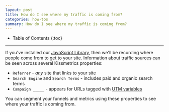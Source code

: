```yaml
---
layout: post
title: How do I see where my traffic is coming from?
categories: how-tos
summary: How do I see where my traffic is coming from?
---
```

* Table of Contents
{:toc}
* * *

If you've installed our [JavaScript Library][js], then we'll be recording where people come from to get to your site. Information about traffic sources can be seen across several Kissmetrics properties:

* `Referrer` - *any* site that links to your site
* `Search Engine` and `Search Terms` - includes paid and organic search terms
* `Campaign _____` - appears for URLs tagged with [UTM variables][utm]

You can segment your funnels and metrics using these properties to see where your traffic is coming from.

[js]: /apis/javascript/
[utm]: /integrations/utm-variables
